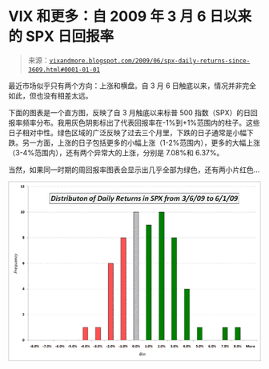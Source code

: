 <!--yml

分类：未分类

日期：2024-05-18 17:44:46

-->

# VIX 和更多：自 2009 年 3 月 6 日以来的 SPX 日回报率

> 来源：[`vixandmore.blogspot.com/2009/06/spx-daily-returns-since-3609.html#0001-01-01`](http://vixandmore.blogspot.com/2009/06/spx-daily-returns-since-3609.html#0001-01-01)

最近市场似乎只有两个方向：上涨和横盘。自 3 月 6 日触底以来，情况并非完全如此，但也没有相差太远。

下面的图表是一个直方图，反映了自 3 月触底以来标普 500 指数（SPX）的日回报率频率分布。我用灰色阴影标出了代表回报率在-1%到+1%范围内的柱子。这些日子相对中性。绿色区域的广泛反映了过去三个月里，下跌的日子通常是小幅下跌。另一方面，上涨的日子包括更多的小幅上涨（1-2%范围内），更多的大幅上涨（3-4%范围内），还有两个异常大的上涨，分别是 7.08%和 6.37%。

当然，如果同一时期的周回报率图表会显示出几乎全部为绿色，还有两小片红色…

![](img/32c91901e1b43faf9b459b51e4acee79.png)
